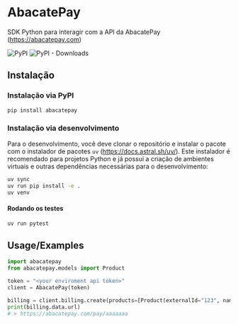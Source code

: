 # AbacatePay
SDK Python para interagir com a API da AbacatePay (https://abacatepay.com)

![PyPI](https://img.shields.io/pypi/v/abacatepay?label=pypi%20package)
![PyPI - Downloads](https://img.shields.io/pypi/dm/abacatepay)
## Instalação

### Instalação via PyPI
```bash
pip install abacatepay
```

### Instalação via desenvolvimento

Para o desenvolvimento, você deve clonar o repositório e instalar o pacote com o instalador de pacotes `uv` (https://docs.astral.sh/uv/). Este instalador é recomendado para projetos Python e já possui a criação de ambientes virtuais e outras dependências necessárias para o desenvolvimento:

```bash
uv sync
uv run pip install -e .
uv venv
```

#### Rodando os testes

```bash
uv run pytest
```


## Usage/Examples

```python
import abacatepay
from abacatepay.models import Product

token = "<your enviroment api token>"
client = AbacatePay(token)

billing = client.billing.create(products=[Product(externalId="123", name="Teste", quantity=1, price=101, description="Teste")], returnURL="https://abacatepay.com", completionUrl="https://abacatepay.com")
print(billing.data.url)
# > https://abacatepay.com/pay/aaaaaaa
```